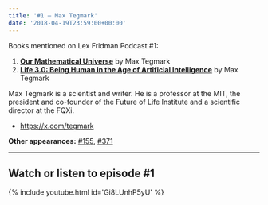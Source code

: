 ```yaml
---
title: '#1 – Max Tegmark'
date: '2018-04-19T23:59:00+00:00'
---
```


Books mentioned on Lex Fridman Podcast #1:

1. <b><a href="https://amzn.to/3Xh4Gn2" target="_blank" rel="sponsored noopener noreferrer">Our Mathematical Universe</a></b> by Max Tegmark
2. <b><a href="https://amzn.to/3V7DBkV" target="_blank" rel="sponsored noopener noreferrer">Life 3.0: Being Human in the Age of Artificial Intelligence</a></b> by Max Tegmark

<!--more-->

Max Tegmark is a scientist and writer. He is a professor at the MIT, the president and co-founder of the Future of Life Institute and a scientific director at the FQXi.

- <a href="https://x.com/tegmark" target="_blank">https://x.com/tegmark</a>

**Other appearances:** [\#155](/155-max-tegmark/), [\#371](/371-max-tegmark/)

- - - - - -

## Watch or listen to episode #1

{% include youtube.html id='Gi8LUnhP5yU' %}